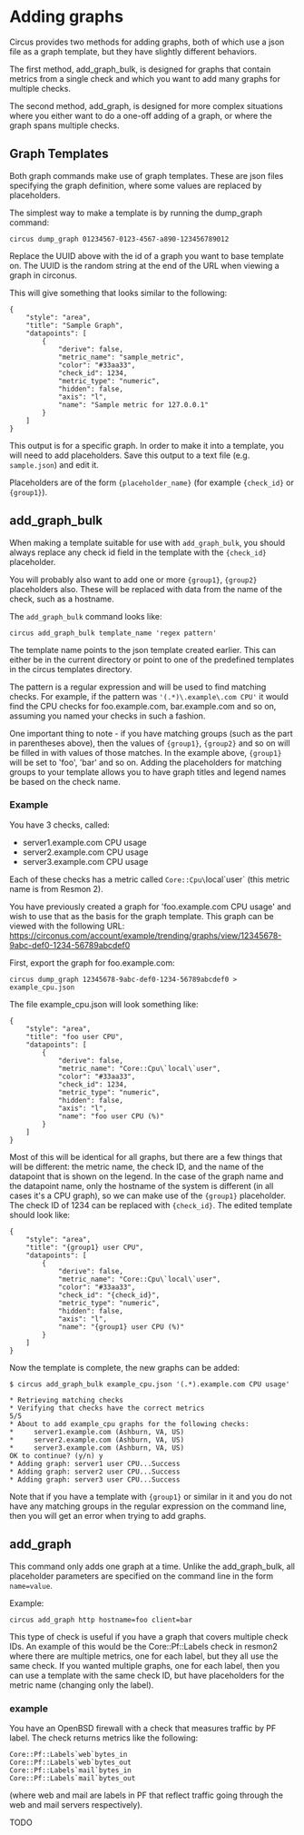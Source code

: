 # Adding graphs

Circus provides two methods for adding graphs, both of which use a json file
as a graph template, but they have slightly different behaviors.

The first method, add_graph_bulk, is designed for graphs that contain metrics
from a single check and which you want to add many graphs for multiple checks.

The second method, add_graph, is designed for more complex situations where
you either want to do a one-off adding of a graph, or where the graph spans
multiple checks.

## Graph Templates

Both graph commands make use of graph templates. These are json files
specifying the graph definition, where some values are replaced by
placeholders.

The simplest way to make a template is by running the dump_graph command:

    circus dump_graph 01234567-0123-4567-a890-123456789012

Replace the UUID above with the id of a graph you want to base template on.
The UUID is the random string at the end of the URL when viewing a graph in
circonus.

This will give something that looks similar to the following:

    {
        "style": "area",
        "title": "Sample Graph",
        "datapoints": [
            {
                "derive": false,
                "metric_name": "sample_metric",
                "color": "#33aa33",
                "check_id": 1234,
                "metric_type": "numeric",
                "hidden": false,
                "axis": "l",
                "name": "Sample metric for 127.0.0.1"
            }
        ]
    }

This output is for a specific graph. In order to make it into a template, you
will need to add placeholders. Save this output to a text file (e.g.
`sample.json`) and edit it.

Placeholders are of the form `{placeholder_name}` (for example `{check_id}` or
`{group1}`).

## add_graph_bulk

When making a template suitable for use with `add_graph_bulk`, you should
always replace any check id field in the template with the `{check_id}`
placeholder.

You will probably also want to add one or more `{group1}`, `{group2}`
placeholders also. These will be replaced with data from the name of the
check, such as a hostname.

The `add_graph_bulk` command looks like:

    circus add_graph_bulk template_name 'regex pattern'

The template name points to the json template created earlier. This can either
be in the current directory or point to one of the predefined templates in the
circus templates directory.

The pattern is a regular expression and will be used to find matching checks.
For example, if the pattern was `'(.*)\.example\.com CPU'` it would find the
CPU checks for foo.example.com, bar.example.com and so on, assuming you named
your checks in such a fashion.

One important thing to note - if you have matching groups (such as the part in
parentheses above), then the values of `{group1}`, `{group2}` and so on will
be filled in with values of those matches. In the example above, `{group1}`
will be set to 'foo', 'bar' and so on. Adding the placeholders for matching
groups to your template allows you to have graph titles and legend names be
based on the check name.

### Example

You have 3 checks, called:

 * server1.example.com CPU usage
 * server2.example.com CPU usage
 * server3.example.com CPU usage

Each of these checks has a metric called `Core::Cpu\`local\`user` (this metric
name is from Resmon 2).

You have previously created a graph for 'foo.example.com CPU usage' and wish
to use that as the basis for the graph template. This graph can be viewed with
the following URL: https://circonus.com/account/example/trending/graphs/view/12345678-9abc-def0-1234-56789abcdef0

First, export the graph for foo.example.com:

    circus dump_graph 12345678-9abc-def0-1234-56789abcdef0 > example_cpu.json

The file example_cpu.json will look something like:

    {
        "style": "area",
        "title": "foo user CPU",
        "datapoints": [
            {
                "derive": false,
                "metric_name": "Core::Cpu\`local\`user",
                "color": "#33aa33",
                "check_id": 1234,
                "metric_type": "numeric",
                "hidden": false,
                "axis": "l",
                "name": "foo user CPU (%)"
            }
        ]
    }

Most of this will be identical for all graphs, but there are a few things that
will be different: the metric name, the check ID, and the name of the
datapoint that is shown on the legend. In the case of the graph name and the
datapoint name, only the hostname of the system is different (in all cases
it's a CPU graph), so we can make use of the `{group1}` placeholder. The check
ID of 1234 can be replaced with `{check_id}`. The edited template should look
like:

    {
        "style": "area",
        "title": "{group1} user CPU",
        "datapoints": [
            {
                "derive": false,
                "metric_name": "Core::Cpu\`local\`user",
                "color": "#33aa33",
                "check_id": "{check_id}",
                "metric_type": "numeric",
                "hidden": false,
                "axis": "l",
                "name": "{group1} user CPU (%)"
            }
        ]
    }


Now the template is complete, the new graphs can be added:

    $ circus add_graph_bulk example_cpu.json '(.*).example.com CPU usage'

    * Retrieving matching checks
    * Verifying that checks have the correct metrics
    5/5
    * About to add example_cpu graphs for the following checks:
    *     server1.example.com (Ashburn, VA, US)
    *     server2.example.com (Ashburn, VA, US)
    *     server3.example.com (Ashburn, VA, US)
    OK to continue? (y/n) y
    * Adding graph: server1 user CPU...Success
    * Adding graph: server2 user CPU...Success
    * Adding graph: server3 user CPU...Success

Note that if you have a template with `{group1}` or similar in it and you do
not have any matching groups in the regular expression on the command line,
then you will get an error when trying to add graphs.

## add_graph

This command only adds one graph at a time. Unlike the add_graph_bulk, all
placeholder parameters are specified on the command line in the form
`name=value`.

Example:

    circus add_graph http hostname=foo client=bar

This type of check is useful if you have a graph that covers multiple check
IDs. An example of this would be the Core::Pf::Labels check in resmon2 where
there are multiple metrics, one for each label, but they all use the same
check. If you wanted multiple graphs, one for each label, then you can use a
template with the same check ID, but have placeholders for the metric name
(changing only the label).

### example

You have an OpenBSD firewall with a check that measures traffic by PF label.
The check returns metrics like the following:

    Core::Pf::Labels`web`bytes_in
    Core::Pf::Labels`web`bytes_out
    Core::Pf::Labels`mail`bytes_in
    Core::Pf::Labels`mail`bytes_out

(where web and mail are labels in PF that reflect traffic going through the
web and mail servers respectively).

TODO

<!-- vim: ft=markdown
-->
